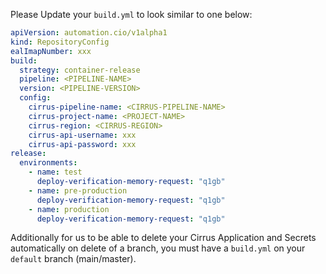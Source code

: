 Please Update your `build.yml` to look similar to one below:

```yaml
apiVersion: automation.cio/v1alpha1
kind: RepositoryConfig
ealImapNumber: xxx
build:
  strategy: container-release
  pipeline: <PIPELINE-NAME>
  version: <PIPELINE-VERSION>
  config:
    cirrus-pipeline-name: <CIRRUS-PIPELINE-NAME>
    cirrus-project-name: <PROJECT-NAME>
    cirrus-region: <CIRRUS-REGION>
    cirrus-api-username: xxx
    cirrus-api-password: xxx
release:
  environments:
    - name: test
      deploy-verification-memory-request: "q1gb"
    - name: pre-production
      deploy-verification-memory-request: "q1gb"
    - name: production
      deploy-verification-memory-request: "q1gb"
```

Additionally for us to be able to delete your Cirrus Application and Secrets automatically on delete of a branch, you must have a `build.yml` on your `default` branch (main/master).